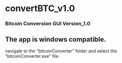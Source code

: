 # convertBTC_v1.0
### Bitcoin Conversion GUI Version_1.0

## The app is windows compatible.
navigate to the "bitcoinConverter" folder and select the "bitcoinConverter.exe" file. 